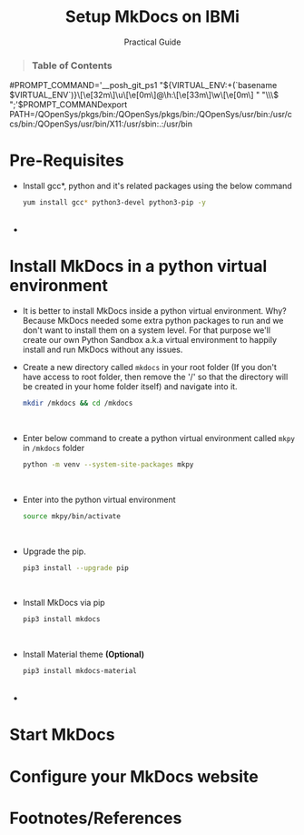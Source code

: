 <h1 align=center> Setup MkDocs on IBMi</h1>
 
<p align = center> Practical Guide </p>
       
><h3> Table of Contents 
</h3>

#PROMPT_COMMAND='__posh_git_ps1 "${VIRTUAL_ENV:+(`basename $VIRTUAL_ENV`)}\[\e[32m\]\u\[\e[0m\]@\h:\[\e[33m\]\w\[\e[0m\] " "\\\$ ";'$PROMPT_COMMANDexport PATH=/QOpenSys/pkgs/bin:/QOpenSys/pkgs/bin:/QOpenSys/usr/bin:/usr/ccs/bin:/QOpenSys/usr/bin/X11:/usr/sbin:.:/usr/bin
# Pre-Requisites
- Install gcc*, python and it's related packages using the below command
  ```bash
  yum install gcc* python3-devel python3-pip -y
  ```
  <br>

- 

# Install MkDocs in a python virtual environment
- It is better to install MkDocs inside a python virtual environment. Why? Because MkDocs needed some extra python packages to run and we don't want to install them on a system level. For that purpose we'll create our own Python Sandbox a.k.a virtual environment to happily install and run MkDocs without any issues. 
  
- Create a new directory called `mkdocs` in your root folder (If you don't have access to root folder, then remove the '/' so that the directory will be created in your home folder itself) and navigate into it.
  ```bash
  mkdir /mkdocs && cd /mkdocs
  ```
  <br>

- Enter below command to create a python virtual environment called `mkpy` in `/mkdocs` folder
  ```bash
  python -m venv --system-site-packages mkpy
  ```
  <br>

- Enter into the python virtual environment
  ```bash
  source mkpy/bin/activate
  ```
  <br>

- Upgrade the pip.
  ```bash 
  pip3 install --upgrade pip
  ```
  <br>

- Install MkDocs via pip
  ```bash
  pip3 install mkdocs
  ```
  <br>

- Install Material theme **(Optional)**
  ```bash
  pip3 install mkdocs-material
  ```
  <br>

- 




# Start MkDocs

# Configure your MkDocs website

# Footnotes/References

